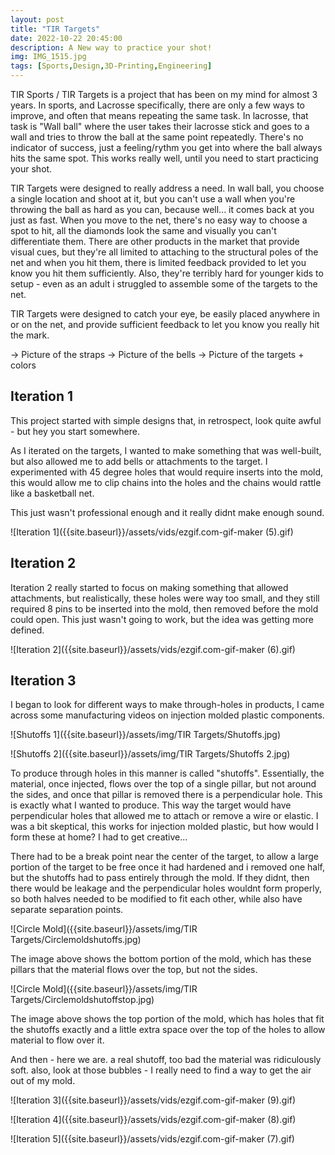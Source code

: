 ```yaml
---
layout: post
title: "TIR Targets"
date: 2022-10-22 20:45:00 
description: A New way to practice your shot!
img: IMG_1515.jpg
tags: [Sports,Design,3D-Printing,Engineering]
---
```


TIR Sports / TIR Targets is a project that has been on my mind for almost 3 years. In sports, and Lacrosse specifically, there are only a few ways to improve, and often that means repeating the same task. In lacrosse, that task is "Wall ball" where the user takes their lacrosse stick and goes to a wall and tries to throw the ball at the same point repeatedly. There's no indicator of success, just a feeling/rythm you get into where the ball always hits the same spot. This works really well, until you need to start practicing your shot.

TIR Targets were designed to really address a need. In wall ball, you choose a single location and shoot at it, but you can't use a wall when you're throwing the ball as hard as you can, because well... it comes back at you just as fast. When you move to the net, there's no easy way to choose a spot to hit, all the diamonds look the same and visually you can't differentiate them. There are other products in the market that provide visual cues, but they're all limited to attaching to the structural poles of the net and when you hit them, there is limited feedback provided to let you know you hit them sufficiently. Also, they're terribly hard for younger kids to setup - even as an adult i struggled to assemble some of the targets to the net.

TIR Targets were designed to catch your eye, be easily placed anywhere in or on the net, and provide sufficient feedback to let you know you really hit the mark.

-> Picture of the straps
-> Picture of the bells
-> Picture of the targets + colors

## Iteration 1

This project started with simple designs that, in retrospect, look quite awful - but hey you start somewhere.

As I iterated on the targets, I wanted to make something that was well-built, but also allowed me to add bells or attachments to the target. I experimented with 45 degree holes that would require inserts into the mold, this would allow me to clip chains into the holes and the chains would rattle like a basketball net.

This just wasn't professional enough and it really didnt make enough sound.

![Iteration 1]({{site.baseurl}}/assets/vids/ezgif.com-gif-maker (5).gif)

## Iteration 2

Iteration 2 really started to focus on making something that allowed attachments, but realistically, these holes were way too small, and they still required 8 pins to be inserted into the mold, then removed before the mold could open. This just wasn't going to work, but the idea was getting more defined.

![Iteration 2]({{site.baseurl}}/assets/vids/ezgif.com-gif-maker (6).gif)

## Iteration 3

I began to look for different ways to make through-holes in products, I came across some manufacturing videos on injection molded plastic components. 

![Shutoffs 1]({{site.baseurl}}/assets/img/TIR Targets/Shutoffs.jpg)

![Shutoffs 2]({{site.baseurl}}/assets/img/TIR Targets/Shutoffs 2.jpg)

To produce through holes in this manner is called "shutoffs". Essentially, the material, once injected, flows over the top of a single pillar, but not around the sides, and once that pillar is removed there is a perpendicular hole. This is exactly what I wanted to produce. This way the target would have perpendicular holes that allowed me to attach or remove a wire or elastic. I was a bit skeptical, this works for injection molded plastic, but how would I form these at home? I had to get creative...

There had to be a break point near the center of the target, to allow a large portion of the target to be free once it had hardened and i removed one half, but the shutoffs had to pass entirely through the mold. If they didnt, then there would be leakage and the perpendicular holes wouldnt form properly, so both halves needed to be modified to fit each other, while also have separate separation points.

![Circle Mold]({{site.baseurl}}/assets/img/TIR Targets/Circlemoldshutoffs.jpg)

The image above shows the bottom portion of the mold, which has these pillars that the material flows over the top, but not the sides.

![Circle Mold]({{site.baseurl}}/assets/img/TIR Targets/Circlemoldshutoffstop.jpg)

The image above shows the top portion of the mold, which has holes that fit the shutoffs exactly and a little extra space over the top of the holes to allow material to flow over it.

And then - here we are. a real shutoff, too bad the material was ridiculously soft. also, look at those bubbles - I really need to find a way to get the air out of my mold.

![Iteration 3]({{site.baseurl}}/assets/vids/ezgif.com-gif-maker (9).gif)

![Iteration 4]({{site.baseurl}}/assets/vids/ezgif.com-gif-maker (8).gif)

![Iteration 5]({{site.baseurl}}/assets/vids/ezgif.com-gif-maker (7).gif)


